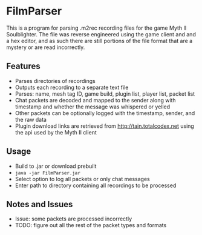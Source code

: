 # FilmParser
This is a program for parsing .m2rec recording files for the game Myth II Soulblighter.
The file was reverse engineered using the game client and and a hex editor, and as such there are still portions of the file format that are a mystery or are read incorrectly.
## Features
- Parses directories of recordings
- Outputs each recording to a separate text file
- Parses: name, mesh tag ID, game build, plugin list, player list, packet list
- Chat packets are decoded and mapped to the sender along with timestamp and whether the message was whispered or yelled
- Other packets can be optionally logged with the timestamp, sender, and the raw data
- Plugin download links are retrieved from http://tain.totalcodex.net using the api used by the Myth II client
## Usage
- Build to .jar or download prebuilt
- ``java -jar FilmParser.jar``
- Select option to log all packets or only chat messages
- Enter path to directory containing all recordings to be processed
## Notes and Issues
- Issue: some packets are processed incorrectly
- TODO: figure out all the rest of the packet types and formats
